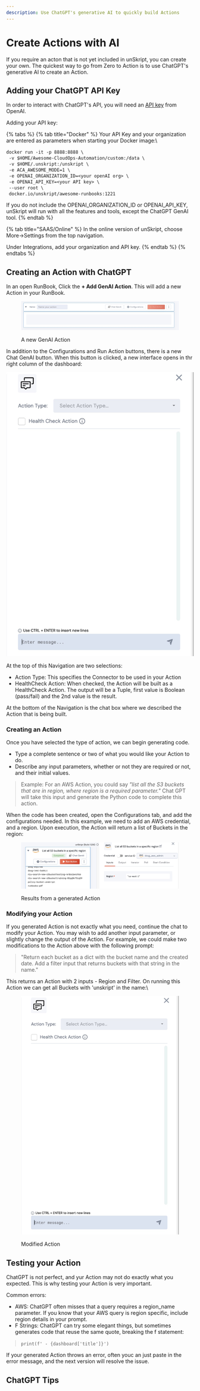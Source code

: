 ```yaml
---
description: Use ChatGPT's generative AI to quickly build Actions
---
```


# Create Actions with AI

If you require an acton that is not yet included in unSkript, you can create your own.  The quickest way to go from Zero to Action is to use ChatGPT's generative AI to create an Action.



## Adding your ChatGPT API Key

In order to interact with ChatGPT's API, you will need an [API key](https://platform.openai.com/account/api-keys) from OpenAI.

Adding your API key:

{% tabs %}
{% tab title="Docker" %}
Your API Key and your organization are entered as parameters when starting your Docker image:\


```
docker run -it -p 8888:8888 \
 -v $HOME/Awesome-CloudOps-Automation/custom:/data \
 -v $HOME/.unskript:/unskript \
 -e ACA_AWESOME_MODE=1 \
 -e OPENAI_ORGANIZATION_ID=<your openAI org> \
 -e OPENAI_API_KEY=<your API key> \
 --user root \
 docker.io/unskript/awesome-runbooks:1221

```

If you do not include the OPENAI\_ORGANIZATION\_ID or OPENAI\_API\_KEY, unSkript will run with all the features and tools, except the ChatGPT GenAI tool.
{% endtab %}

{% tab title="SAAS/Online" %}
In the online version of unSkript, choose More->Settings from the top navigation.&#x20;

Under Integrations, add your organization and API key.
{% endtab %}
{% endtabs %}



## Creating an Action with ChatGPT

In an open RunBook, Click the **+ Add GenAI Action**.  This will add a new Action in your RunBook.

<figure><img src="../.gitbook/assets/image (22).png" alt=""><figcaption><p>A new GenAI Action</p></figcaption></figure>

In addition to the Configurations and Run Action buttons, there is a new Chat GenAI button.  When this button is clicked, a new interface opens in thr right column of the dashboard:

![](<../.gitbook/assets/image (4).png>)

At the top of this Navigation are two selections:&#x20;

* Action Type: This specifies the Connector to be used in your Action
* HealthCheck Action: When checked, the Action will be built as a HealthCheck Action.  The output will be a Tuple, first value is Boolean (pass/fail) and the 2nd value is the result.

At the bottom of the Navigation is the chat box where we described the Action that is being built.

### Creating an Action

Once you have selected the type of action, we can begin generating code.

* Type a complete sentence or two of what you would like your Action to do. &#x20;
* Describe any input parameters, whether or not they are required or not, and their initial values.

> Example: For an AWS Action, you could say _"list all the S3 buckets that are in region, where region is a required parameter."_  Chat GPT will take this input and generate the Python code to complete this action. &#x20;

When the code has been created, open the Configurations tab, and add the configurations needed.  In this example, we need to add an AWS credential, and a region. Upon execution, the Action will return a list of Buckets in the region:

<figure><img src="../.gitbook/assets/image (11).png" alt=""><figcaption><p>Results from a generated Action</p></figcaption></figure>

### Modifying your Action&#x20;

If you generated Action is not exactly what you need, continue the chat to modify your Action.  You may wish to add another input parameter, or slightly change the output of the Action.  For example, we could make two modifications to the Action above with the following prompt:

> "Return each bucket as a dict with the bucket name and the created date. Add a filter input that returns buckets with that string in the name."

This returns an Action with 2 inputs - Region and Filter.  On running this Action we can get all Buckets with 'unskript' in the name:\


<figure><img src="../.gitbook/assets/image (2).png" alt=""><figcaption><p>Modified Action</p></figcaption></figure>

## Testing your Action

ChatGPT is not perfect, and yur Action may not do exactly what you expected.  This is why testing your Action is very important.

Common errors:

* AWS: ChatGPT often misses that a query requires a region\_name parameter.  If you know that your AWS query is region specific, include region details in your prompt.
* F Strings: ChatGPT can try some elegant things, but sometimes generates code that reuse the same quote, breaking the f statement:

> `print(f' - {dashboard['title']}')`

If your generated Action throws an error, often youc an just paste in the error message, and the next version will resolve the issue.





## ChatGPT Tips
